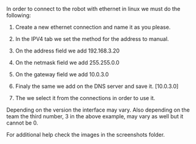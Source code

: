 In order to connect to the robot with ethernet in linux we must do the following:

1) Create a new ethernet connection and name it as you please.

2) In the IPV4 tab we set the method for the address to manual.

3) On the address field we add 192.168.3.20

4) On the netmask field we add 255.255.0.0

5) On the gateway field we add 10.0.3.0

6) Finaly the same we add on the DNS server and save it. [10.0.3.0] 

7) The we select it from the connections in order to use it.

Depending on the version the interface may vary.
Also depending on the team the third number, 3 in the above example, may vary as well but it cannot be 0.

For additional help check the images in the screenshots folder.
